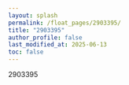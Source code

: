 ```yaml
---
layout: splash
permalink: /float_pages/2903395/
title: "2903395"
author_profile: false
last_modified_at: 2025-06-13
toc: false
---
```

 
2903395
